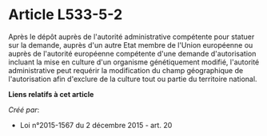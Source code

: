 # Article L533-5-2

Après le dépôt auprès de l'autorité administrative compétente pour statuer sur la demande, auprès d'un autre Etat membre de
l'Union européenne ou auprès de l'autorité européenne compétente d'une demande d'autorisation incluant la mise en culture
d'un organisme génétiquement modifié, l'autorité administrative peut requérir la modification du champ géographique de
l'autorisation afin d'exclure de la culture tout ou partie du territoire national.

**Liens relatifs à cet article**

_Créé par_:

  - Loi n°2015-1567 du 2 décembre 2015 - art. 20
